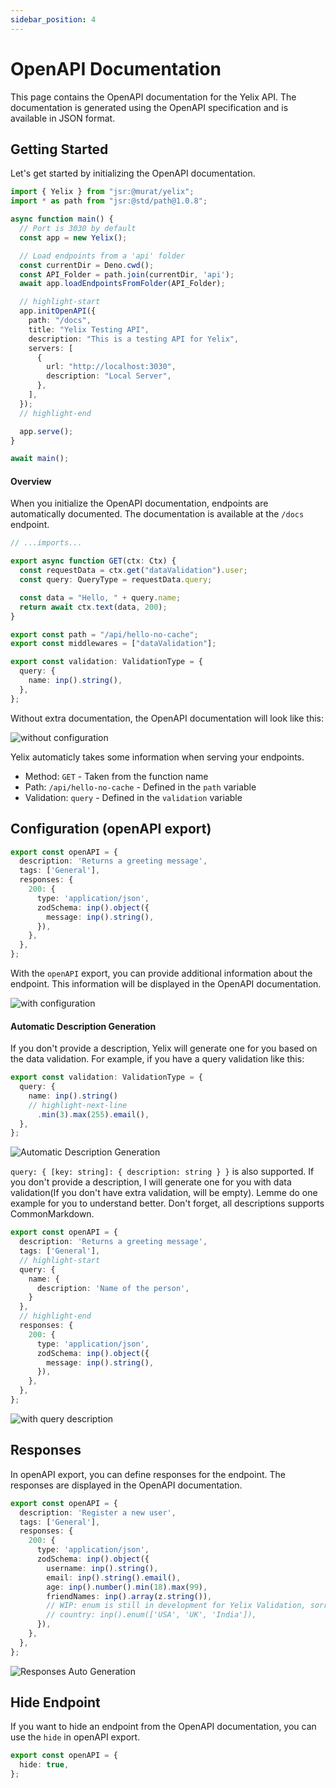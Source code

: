 ```yaml
---
sidebar_position: 4
---
```


# OpenAPI Documentation

This page contains the OpenAPI documentation for the Yelix API. The documentation is generated using the OpenAPI specification and is available in JSON format.

## Getting Started

Let's get started by initializing the OpenAPI documentation.

```ts title="main.ts"
import { Yelix } from "jsr:@murat/yelix";
import * as path from "jsr:@std/path@1.0.8";

async function main() {
  // Port is 3030 by default
  const app = new Yelix();

  // Load endpoints from a 'api' folder
  const currentDir = Deno.cwd();
  const API_Folder = path.join(currentDir, 'api');
  await app.loadEndpointsFromFolder(API_Folder);

  // highlight-start
  app.initOpenAPI({
    path: "/docs",
    title: "Yelix Testing API",
    description: "This is a testing API for Yelix",
    servers: [
      {
        url: "http://localhost:3030",
        description: "Local Server",
      },
    ],
  });
  // highlight-end

  app.serve();
}

await main();
```

#### Overview

When you initialize the OpenAPI documentation, endpoints are automatically documented. The documentation is available at the `/docs` endpoint.

```ts title="hello.ts"
// ...imports...

export async function GET(ctx: Ctx) {
  const requestData = ctx.get("dataValidation").user;
  const query: QueryType = requestData.query;

  const data = "Hello, " + query.name;
  return await ctx.text(data, 200);
}

export const path = "/api/hello-no-cache";
export const middlewares = ["dataValidation"];

export const validation: ValidationType = {
  query: {
    name: inp().string(),
  },
};
```

Without extra documentation, the OpenAPI documentation will look like this:

![without configuration](@site/static/img/openapi/1.png)

Yelix automaticly takes some information when serving your endpoints.
- Method: `GET` - Taken from the function name
- Path: `/api/hello-no-cache` - Defined in the `path` variable
- Validation: `query` - Defined in the `validation` variable

## Configuration (openAPI export)

```ts title="hello.ts"
export const openAPI = {
  description: 'Returns a greeting message',
  tags: ['General'],
  responses: {
    200: {
      type: 'application/json',
      zodSchema: inp().object({
        message: inp().string(),
      }),
    },
  },
};
```

With the `openAPI` export, you can provide additional information about the endpoint. This information will be displayed in the OpenAPI documentation.

![with configuration](@site/static/img/openapi/2.png)

#### Automatic Description Generation

If you don't provide a description, Yelix will generate one for you based on the data validation. For example, if you have a query validation like this:

```ts title="hello.ts"
export const validation: ValidationType = {
  query: {
    name: inp().string()
    // highlight-next-line
      .min(3).max(255).email(),
  },
};
```

![Automatic Description Generation](@site/static/img/openapi/4.png)

`query: { [key: string]: { description: string } }` is also supported. If you don't provide a description, I will generate one for you with data validation(If you don't have extra validation, will be empty). Lemme do one example for you to understand better. Don't forget, all descriptions supports CommonMarkdown.



```ts title="hello.ts"
export const openAPI = {
  description: 'Returns a greeting message',
  tags: ['General'],
  // highlight-start
  query: {
    name: {
      description: 'Name of the person',
    }
  },
  // highlight-end
  responses: {
    200: {
      type: 'application/json',
      zodSchema: inp().object({
        message: inp().string(),
      }),
    },
  },
};
```

![with query description](@site/static/img/openapi/3.png)

## Responses 

In openAPI export, you can define responses for the endpoint. The responses are displayed in the OpenAPI documentation.

```ts title="hello.ts"
export const openAPI = {
  description: 'Register a new user',
  tags: ['General'],
  responses: {
    200: {
      type: 'application/json',
      zodSchema: inp().object({
        username: inp().string(),
        email: inp().string().email(),
        age: inp().number().min(18).max(99),
        friendNames: inp().array(z.string()),
        // WIP: enum is still in development for Yelix Validation, sorry for that.
        // country: inp().enum(['USA', 'UK', 'India']), 
      }),
    },
  },
};
```

![Responses Auto Generation](@site/static/img/openapi/5.png)

## Hide Endpoint

If you want to hide an endpoint from the OpenAPI documentation, you can use the `hide` in openAPI export.

```ts title="hello.ts"
export const openAPI = {
  hide: true,
};
```
